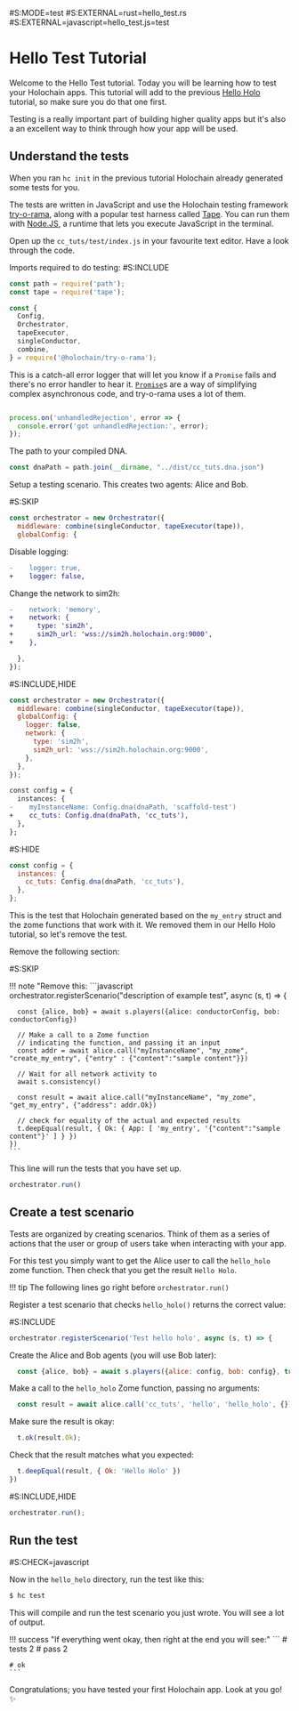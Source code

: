 \#S:MODE=test
\#S:EXTERNAL=rust=hello_test.rs
\#S:EXTERNAL=javascript=hello_test.js=test
# Hello Test Tutorial

Welcome to the Hello Test tutorial. Today you will be learning how to test your Holochain apps. This tutorial will add to the previous [Hello Holo](hello_holo) tutorial, so make sure you do that one first.

Testing is a really important part of building higher quality apps but it's also a an excellent way to think through how your app will be used.

## Understand the tests

When you ran `hc init` in the previous tutorial Holochain already generated some tests for you.

The tests are written in JavaScript and use the Holochain testing framework [try-o-rama](https://github.com/holochain/try-o-rama), along with a popular test harness called [Tape](https://github.com/substack/tape). You can run them with [Node.JS](https://nodejs.org/en/), a runtime that lets you execute JavaScript in the terminal.

Open up the `cc_tuts/test/index.js` in your favourite text editor. Have a look through the code.

Imports required to do testing:
\#S:INCLUDE
```javascript
const path = require('path');
const tape = require('tape');

const {
  Config,
  Orchestrator,
  tapeExecutor,
  singleConductor,
  combine,
} = require('@holochain/try-o-rama');
```

This is a catch-all error logger that will let you know if a `Promise` fails and there's no error handler to hear it. [`Promise`](https://developer.mozilla.org/en-US/docs/Web/JavaScript/Reference/Global_Objects/Promise)s are a way of simplifying complex asynchronous code, and try-o-rama uses a lot of them.

```javascript

process.on('unhandledRejection', error => {
  console.error('got unhandledRejection:', error);
});

```

The path to your compiled DNA.

```javascript
const dnaPath = path.join(__dirname, "../dist/cc_tuts.dna.json")
```

Setup a testing scenario.
This creates two agents: Alice and Bob.

\#S:SKIP

```javascript
const orchestrator = new Orchestrator({
  middleware: combine(singleConductor, tapeExecutor(tape)),
  globalConfig: {
```
Disable logging:
```diff
-    logger: true,
+    logger: false,
```
Change the network to sim2h:
```diff
-    network: 'memory',  
+    network: {
+      type: 'sim2h',
+      sim2h_url: 'wss://sim2h.holochain.org:9000',
+    },
```
```javascript
  },
});
```

\#S:INCLUDE,HIDE
```javascript
const orchestrator = new Orchestrator({
  middleware: combine(singleConductor, tapeExecutor(tape)),
  globalConfig: {
    logger: false,
    network: {
      type: 'sim2h',
      sim2h_url: 'wss://sim2h.holochain.org:9000',
    },
  },
});
```
```diff
const config = {
  instances: {
-    myInstanceName: Config.dna(dnaPath, 'scaffold-test')
+    cc_tuts: Config.dna(dnaPath, 'cc_tuts'),
  },
};
```
\#S:HIDE
```javascript
const config = {
  instances: {
    cc_tuts: Config.dna(dnaPath, 'cc_tuts'),
  },
};

```
This is the test that Holochain generated based on the `my_entry` struct and the zome functions that work with it. We removed them in our Hello Holo tutorial, so let's remove the test.

Remove the following section:

\#S:SKIP

!!! note "Remove this:
    ```javascript
    orchestrator.registerScenario("description of example test", async (s, t) => {

      const {alice, bob} = await s.players({alice: conductorConfig, bob: conductorConfig})

      // Make a call to a Zome function
      // indicating the function, and passing it an input
      const addr = await alice.call("myInstanceName", "my_zome", "create_my_entry", {"entry" : {"content":"sample content"}})

      // Wait for all network activity to
      await s.consistency()

      const result = await alice.call("myInstanceName", "my_zome", "get_my_entry", {"address": addr.Ok})

      // check for equality of the actual and expected results
      t.deepEqual(result, { Ok: { App: [ 'my_entry', '{"content":"sample content"}' ] } })
    })
    ```

This line will run the tests that you have set up.

```javascript
orchestrator.run()
```

## Create a test scenario

Tests are organized by creating scenarios. Think of them as a series of actions that the user or group of users take when interacting with your app.

For this test you simply want to get the Alice user to call the `hello_holo` zome function. Then check that you get the result `Hello Holo`.

!!! tip 
    The following lines go right before `orchestrator.run()`


Register a test scenario that checks `hello_holo()` returns the correct value:

\#S:INCLUDE
```javascript
orchestrator.registerScenario('Test hello holo', async (s, t) => {
```
Create the Alice and Bob agents (you will use Bob later):
```javascript
  const {alice, bob} = await s.players({alice: config, bob: config}, true);
```
Make a call to the `hello_holo` Zome function, passing no arguments:
```javascript
  const result = await alice.call('cc_tuts', 'hello', 'hello_holo', {});
```

Make sure the result is okay:

```javascript
  t.ok(result.Ok);
```

Check that the result matches what you expected:

```javascript
  t.deepEqual(result, { Ok: 'Hello Holo' })
})
```
\#S:INCLUDE,HIDE
```javascript
orchestrator.run();
```
## Run the test

\#S:CHECK=javascript

Now in the `hello_helo` directory, run the test like this:
```bash
$ hc test
```

This will compile and run the test scenario you just wrote. You will see a lot of output. 

!!! success "If everything went okay, then right at the end you will see:"
    ```
    # tests 2
    # pass  2

    # ok
    ```

Congratulations; you have tested your first Holochain app. Look at you go! :sparkles: 

